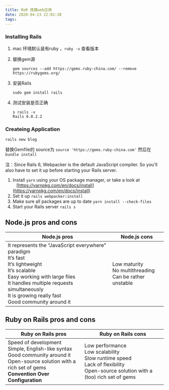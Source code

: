 ```yaml
---
title: RoR 搭建web应用
date: 2020-04-23 22:02:38
tags:
---
```


### Installing Rails

1. mac 环境默认装有ruby ，`ruby -v` 查看版本 

2. 替换gem源 
   
   ```shell
   gem sources --add https://gems.ruby-china.com/ --remove https://rubygems.org/
   ```

3. 安装Rails
   
   ```shell
   sudo gem install rails
   ```

4. 测试安装是否正确
   
   ```shell
   ❯ rails -v
   Rails 6.0.2.2
   ```

### Createing Application

```shell
rails new blog
```

替换Gemfile的 source为 `source 'https://gems.ruby-china.com'` 然后在`bundle install`

注：Since Rails 6, Webpacker is the default JavaScript compiler. So you'll also have to set it up before starting your Rails server.

1. Install `yarn` using your OS package manager, or take a look at    [https://yarnpkg.com/en/docs/install](https://yarnpkg.com/en/docs/install)
2. Set it up `rails webpacker:install`
3. Make sure all packages are up to date `yarn install --check-files`
4. Start your Rails server `rails s`



## Node.js pros and cons

| Node.js pros                                                                                                                                                                                                                                         | Node.js cons                                                  |
| ---------------------------------------------------------------------------------------------------------------------------------------------------------------------------------------------------------------------------------------------------- | ------------------------------------------------------------- |
| It represents the “JavaScript everywhere” paradigm<br/>It’s fast<br/>It’s lightweight<br/>It’s scalable<br/>Easy working with large files<br/>It handles multiple requests simultaneously<br/>It is growing really fast<br/>Good community around it | Low maturity<br/>No multithreading<br/>Can be rather unstable |

## Ruby on Rails pros and cons

| Ruby on Rails pros                                                                                                                                                       | Ruby on Rails cons                                                                                                                        |
| ------------------------------------------------------------------------------------------------------------------------------------------------------------------------ | ----------------------------------------------------------------------------------------------------------------------------------------- |
| Speed of development<br/>Simple, English-like syntax<br/>Good community around it<br/>Open-source solution with a rich set of gems<br/>**Convention Over Configuration** | Low performance<br/>Low scalability<br/>Slow runtime speed<br/>Lack of flexibility<br/>Open-source solution with a (too) rich set of gems |


